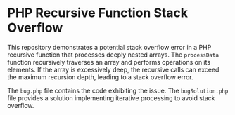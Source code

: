 # PHP Recursive Function Stack Overflow

This repository demonstrates a potential stack overflow error in a PHP recursive function that processes deeply nested arrays. The `processData` function recursively traverses an array and performs operations on its elements. If the array is excessively deep, the recursive calls can exceed the maximum recursion depth, leading to a stack overflow error.

The `bug.php` file contains the code exhibiting the issue.  The `bugSolution.php` file provides a solution implementing iterative processing to avoid stack overflow.
